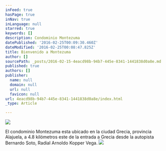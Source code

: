 ```yaml
---
inFeed: true
hasPage: true
inNav: true
inLanguage: null
starred: true
keywords: []
description: Condominio Montezuma
datePublished: '2016-02-25T00:09:30.460Z'
dateModified: '2016-02-25T00:08:47.825Z'
title: Bienvenido a Montezuma
author: []
sourcePath: _posts/2016-02-15-4eacd98b-94b7-445e-8341-1441838d0a8e.md
published: true
authors: []
publisher:
  name: null
  domain: null
  url: null
  favicon: null
url: 4eacd98b-94b7-445e-8341-1441838d0a8e/index.html
_type: Article

---
```

![](https://the-grid-user-content.s3-us-west-2.amazonaws.com/0a64b29e-5dd3-474f-b4b5-b13dbc4017b9.JPG)

El condominio Montezuma esta ubicado en la ciudad Grecia, provincia Alajuela, a 4.8 kilómetros este de la entrada a Grecia desde la autopista Bernardo Soto, Radial Arnoldo Kopper Vega.
![](https://the-grid-user-content.s3-us-west-2.amazonaws.com/bd1eb450-86d2-4972-a09c-974c3ca01d55.JPG)